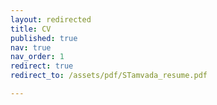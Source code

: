 ```yaml
---
layout: redirected
title: CV
published: true
nav: true
nav_order: 1
redirect: true
redirect_to: /assets/pdf/STamvada_resume.pdf

---
```

